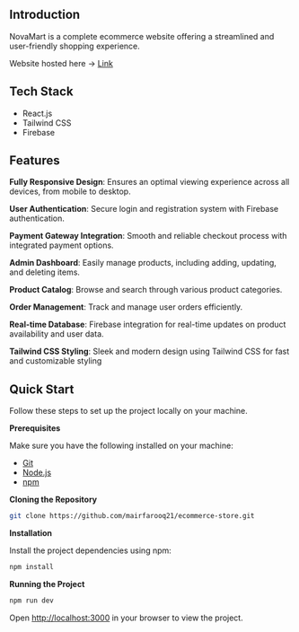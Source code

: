 ## <a name="introduction"> Introduction</a>

NovaMart is a complete ecommerce website offering a streamlined and user-friendly shopping experience.

Website hosted here -> <a href=https://ecom-app-833a8.web.app/>Link</a>

## <a name="tech-stack"> Tech Stack</a>

- React.js
- Tailwind CSS
- Firebase

## <a name="features"> Features</a>

 **Fully Responsive Design**: Ensures an optimal viewing experience across all devices, from mobile to desktop.

 **User Authentication**: Secure login and registration system with Firebase authentication.

 **Payment Gateway Integration**: Smooth and reliable checkout process with integrated payment options.

 **Admin Dashboard**: Easily manage products, including adding, updating, and deleting items.

 **Product Catalog**: Browse and search through various product categories.

**Order Management**: Track and manage user orders efficiently.

**Real-time Database**: Firebase integration for real-time updates on product availability and user data.

**Tailwind CSS Styling**: Sleek and modern design using Tailwind CSS for fast and customizable styling

## <a name="quick-start"> Quick Start</a>

Follow these steps to set up the project locally on your machine.

**Prerequisites**

Make sure you have the following installed on your machine:

- [Git](https://git-scm.com/)
- [Node.js](https://nodejs.org/en)
- [npm](https://www.npmjs.com/)

**Cloning the Repository**

```bash
git clone https://github.com/mairfarooq21/ecommerce-store.git
```

**Installation**

Install the project dependencies using npm:

```bash
npm install
```

**Running the Project**

```bash
npm run dev
```

Open [http://localhost:3000](http://localhost:3000) in your browser to view the project.
